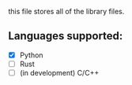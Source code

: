 this file stores all of the library files.

## Languages supported:

- [x] Python
- [ ] Rust
- [ ] (in development) C/C++